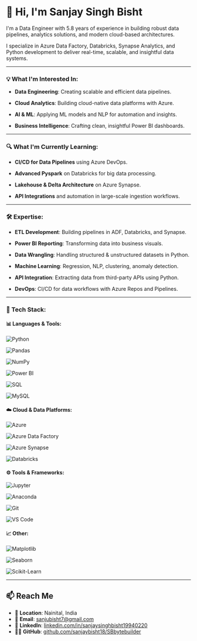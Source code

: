 # 👋 Hi, I'm Sanjay Singh Bisht

I'm a Data Engineer with 5.8 years of experience in building robust data pipelines, analytics solutions, and modern cloud-based architectures.  

I specialize in Azure Data Factory, Databricks, Synapse Analytics, and Python development to deliver real-time, scalable, and insightful data systems.

---

### 💡 What I'm Interested In:

- **Data Engineering**: Creating scalable and efficient data pipelines.

- **Cloud Analytics**: Building cloud-native data platforms with Azure.

- **AI & ML**: Applying ML models and NLP for automation and insights.

- **Business Intelligence**: Crafting clean, insightful Power BI dashboards.

---

### 🔍 What I'm Currently Learning:

- **CI/CD for Data Pipelines** using Azure DevOps.

- **Advanced Pyspark** on Databricks for big data processing.

- **Lakehouse & Delta Architecture** on Azure Synapse.

- **API Integrations** and automation in large-scale ingestion workflows.

---

### 🛠️ Expertise:

- **ETL Development**: Building pipelines in ADF, Databricks, and Synapse.

- **Power BI Reporting**: Transforming data into business visuals.

- **Data Wrangling**: Handling structured & unstructured datasets in Python.

- **Machine Learning**: Regression, NLP, clustering, anomaly detection.

- **API Integration**: Extracting data from third-party APIs using Python.

- **DevOps**: CI/CD for data workflows with Azure Repos and Pipelines.

---

### 🧰 Tech Stack:

#### 📊 Languages & Tools:

![Python](https://img.shields.io/badge/Python-3670A0?logo=python&logoColor=fff)

![Pandas](https://img.shields.io/badge/Pandas-150458?logo=pandas&logoColor=white)

![NumPy](https://img.shields.io/badge/NumPy-013243?logo=numpy)

![Power BI](https://img.shields.io/badge/Power%20BI-F2C811?logo=powerbi&logoColor=black)

![SQL](https://img.shields.io/badge/SQL-4479A1?logo=postgresql&logoColor=white)

![MySQL](https://img.shields.io/badge/MySQL-005C84?logo=mysql&logoColor=white)

#### ☁️ Cloud & Data Platforms:

![Azure](https://img.shields.io/badge/Azure-0078D4?logo=microsoftazure&logoColor=white)

![Azure Data Factory](https://img.shields.io/badge/Data%20Factory-0078D4?logo=microsoftazure)

![Azure Synapse](https://img.shields.io/badge/Synapse%20Analytics-008AD7?logo=microsoftazure)

![Databricks](https://img.shields.io/badge/Databricks-E42B2B?logo=databricks&logoColor=white)

#### ⚙️ Tools & Frameworks:

![Jupyter](https://img.shields.io/badge/Jupyter-F37626?logo=jupyter&logoColor=white)

![Anaconda](https://img.shields.io/badge/Anaconda-44A833?logo=anaconda&logoColor=white)

![Git](https://img.shields.io/badge/Git-F05032?logo=git&logoColor=white)

![VS Code](https://img.shields.io/badge/VS%20Code-007ACC?logo=visualstudiocode&logoColor=white)

#### 📈 Other:

![Matplotlib](https://img.shields.io/badge/Matplotlib-11557C?logo=python&logoColor=white)

![Seaborn](https://img.shields.io/badge/Seaborn-446e9b?logo=python&logoColor=white)

![Scikit-Learn](https://img.shields.io/badge/Scikit--Learn-F7931E?logo=scikitlearn&logoColor=white)

---

## 📫 Reach Me
- 📍 **Location**: Nainital, India  
- 📧 **Email**: sanjubisht7@gmail.com  
- 🔗 **LinkedIn**: [linkedin.com/in/sanjaysinghbisht19940220](https://www.linkedin.com/in/sanjaysinghbisht19940220/)  
- 🧑‍💻 **GitHub**: [github.com/sanjaybisht18/SBbytebuilder](https://github.com/sanjaybisht18/SBbytebuilder)

